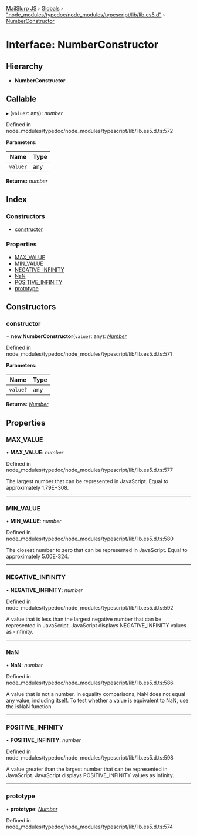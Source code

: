 [MailSlurp JS](../README.md) › [Globals](../globals.md) › ["node_modules/typedoc/node_modules/typescript/lib/lib.es5.d"](../modules/_node_modules_typedoc_node_modules_typescript_lib_lib_es5_d_.md) › [NumberConstructor](_node_modules_typedoc_node_modules_typescript_lib_lib_es5_d_.numberconstructor.md)

# Interface: NumberConstructor

## Hierarchy

* **NumberConstructor**

## Callable

▸ (`value?`: any): *number*

Defined in node_modules/typedoc/node_modules/typescript/lib/lib.es5.d.ts:572

**Parameters:**

Name | Type |
------ | ------ |
`value?` | any |

**Returns:** *number*

## Index

### Constructors

* [constructor](_node_modules_typedoc_node_modules_typescript_lib_lib_es5_d_.numberconstructor.md#constructor)

### Properties

* [MAX_VALUE](_node_modules_typedoc_node_modules_typescript_lib_lib_es5_d_.numberconstructor.md#max_value)
* [MIN_VALUE](_node_modules_typedoc_node_modules_typescript_lib_lib_es5_d_.numberconstructor.md#min_value)
* [NEGATIVE_INFINITY](_node_modules_typedoc_node_modules_typescript_lib_lib_es5_d_.numberconstructor.md#negative_infinity)
* [NaN](_node_modules_typedoc_node_modules_typescript_lib_lib_es5_d_.numberconstructor.md#nan)
* [POSITIVE_INFINITY](_node_modules_typedoc_node_modules_typescript_lib_lib_es5_d_.numberconstructor.md#positive_infinity)
* [prototype](_node_modules_typedoc_node_modules_typescript_lib_lib_es5_d_.numberconstructor.md#prototype)

## Constructors

###  constructor

\+ **new NumberConstructor**(`value?`: any): *[Number](_node_modules_typedoc_node_modules_typescript_lib_lib_es5_d_.number.md)*

Defined in node_modules/typedoc/node_modules/typescript/lib/lib.es5.d.ts:571

**Parameters:**

Name | Type |
------ | ------ |
`value?` | any |

**Returns:** *[Number](_node_modules_typedoc_node_modules_typescript_lib_lib_es5_d_.number.md)*

## Properties

###  MAX_VALUE

• **MAX_VALUE**: *number*

Defined in node_modules/typedoc/node_modules/typescript/lib/lib.es5.d.ts:577

The largest number that can be represented in JavaScript. Equal to approximately 1.79E+308.

___

###  MIN_VALUE

• **MIN_VALUE**: *number*

Defined in node_modules/typedoc/node_modules/typescript/lib/lib.es5.d.ts:580

The closest number to zero that can be represented in JavaScript. Equal to approximately 5.00E-324.

___

###  NEGATIVE_INFINITY

• **NEGATIVE_INFINITY**: *number*

Defined in node_modules/typedoc/node_modules/typescript/lib/lib.es5.d.ts:592

A value that is less than the largest negative number that can be represented in JavaScript.
JavaScript displays NEGATIVE_INFINITY values as -infinity.

___

###  NaN

• **NaN**: *number*

Defined in node_modules/typedoc/node_modules/typescript/lib/lib.es5.d.ts:586

A value that is not a number.
In equality comparisons, NaN does not equal any value, including itself. To test whether a value is equivalent to NaN, use the isNaN function.

___

###  POSITIVE_INFINITY

• **POSITIVE_INFINITY**: *number*

Defined in node_modules/typedoc/node_modules/typescript/lib/lib.es5.d.ts:598

A value greater than the largest number that can be represented in JavaScript.
JavaScript displays POSITIVE_INFINITY values as infinity.

___

###  prototype

• **prototype**: *[Number](_node_modules_typedoc_node_modules_typescript_lib_lib_es5_d_.number.md)*

Defined in node_modules/typedoc/node_modules/typescript/lib/lib.es5.d.ts:574

